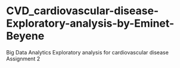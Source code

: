 # CVD_cardiovascular-disease-Exploratory-analysis-by-Eminet-Beyene
Big Data Analytics Exploratory analysis for cardiovascular disease Assignment 2
